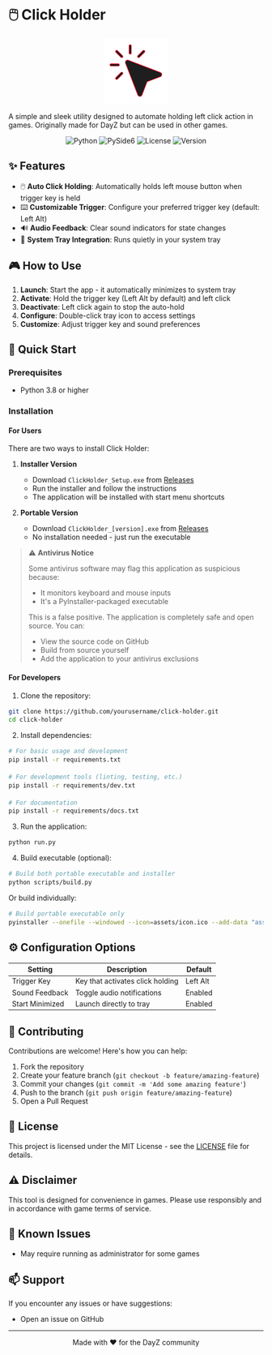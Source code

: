 # 🖱️ Click Holder

<div align="center">
  <img src="https://raw.githubusercontent.com/HachiroSan/clickholder/master/assets/icon.png" alt="Click Holder Icon" width="128" height="128">
</div>

A simple and sleek utility designed to automate holding left click action in games. Originally made for DayZ but can be used in other games.

<div align="center">

![Python](https://img.shields.io/badge/Python-3.8+-blue.svg)
![PySide6](https://img.shields.io/badge/PySide6-Latest-green.svg)
![License](https://img.shields.io/badge/License-MIT-yellow.svg)
![Version](https://img.shields.io/badge/version-0.1.0--beta-orange)

</div>

## ✨ Features

- 🖱️ **Auto Click Holding**: Automatically holds left mouse button when trigger key is held
- ⌨️ **Customizable Trigger**: Configure your preferred trigger key (default: Left Alt)
- 🔊 **Audio Feedback**: Clear sound indicators for state changes
- 🔲 **System Tray Integration**: Runs quietly in your system tray

## 🎮 How to Use

1. **Launch**: Start the app - it automatically minimizes to system tray
2. **Activate**: Hold the trigger key (Left Alt by default) and left click
3. **Deactivate**: Left click again to stop the auto-hold
4. **Configure**: Double-click tray icon to access settings
5. **Customize**: Adjust trigger key and sound preferences


## 🚀 Quick Start

### Prerequisites
- Python 3.8 or higher

### Installation

#### For Users
There are two ways to install Click Holder:

1. **Installer Version**
   - Download `ClickHolder_Setup.exe` from [Releases](https://github.com/yourusername/click-holder/releases)
   - Run the installer and follow the instructions
   - The application will be installed with start menu shortcuts

2. **Portable Version**
   - Download `ClickHolder_[version].exe` from [Releases](https://github.com/yourusername/click-holder/releases)
   - No installation needed - just run the executable

> ⚠️ **Antivirus Notice**
> 
> Some antivirus software may flag this application as suspicious because:
> - It monitors keyboard and mouse inputs
> - It's a PyInstaller-packaged executable
> 
> This is a false positive. The application is completely safe and open source.
> You can:
> - View the source code on GitHub
> - Build from source yourself
> - Add the application to your antivirus exclusions

#### For Developers
1. Clone the repository:
```bash
git clone https://github.com/yourusername/click-holder.git
cd click-holder
```

2. Install dependencies:
```bash
# For basic usage and development
pip install -r requirements.txt

# For development tools (linting, testing, etc.)
pip install -r requirements/dev.txt

# For documentation
pip install -r requirements/docs.txt
```

3. Run the application:
```bash
python run.py
```

4. Build executable (optional):
```bash
# Build both portable executable and installer
python scripts/build.py
```

Or build individually:
```bash
# Build portable executable only
pyinstaller --onefile --windowed --icon=assets/icon.ico --add-data "assets;assets" run.py --name ClickHolder
```

## ⚙️ Configuration Options

| Setting | Description | Default |
|---------|-------------|---------|
| Trigger Key | Key that activates click holding | Left Alt |
| Sound Feedback | Toggle audio notifications | Enabled |
| Start Minimized | Launch directly to tray | Enabled |

## 🤝 Contributing

Contributions are welcome! Here's how you can help:

1. Fork the repository
2. Create your feature branch (`git checkout -b feature/amazing-feature`)
3. Commit your changes (`git commit -m 'Add some amazing feature'`)
4. Push to the branch (`git push origin feature/amazing-feature`)
5. Open a Pull Request


## 📝 License

This project is licensed under the MIT License - see the [LICENSE](LICENSE) file for details.

## ⚠️ Disclaimer

This tool is designed for convenience in games. Please use responsibly and in accordance with game terms of service.

## 🐛 Known Issues

- May require running as administrator for some games

## 📫 Support

If you encounter any issues or have suggestions:
- Open an issue on GitHub

---
<div align="center">
Made with ❤️ for the DayZ community
</div> 